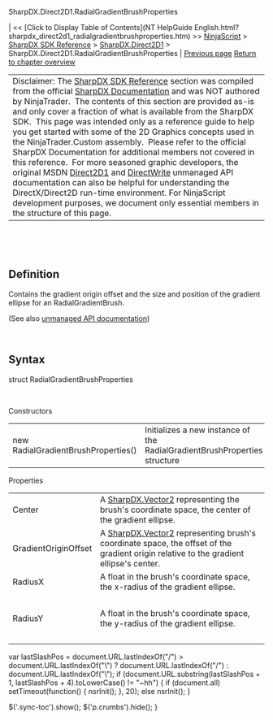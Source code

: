 ﻿










 


SharpDX.Direct2D1.RadialGradientBrushProperties







| &lt;&lt; [Click to Display Table of Contents](NT HelpGuide English.html?sharpdx_direct2d1_radialgradientbrushproperties.htm) &gt;&gt;
 [NinjaScript](ninjascript.htm) &gt; [SharpDX SDK Reference](sharpdx_sdk_reference.htm) &gt; [SharpDX.Direct2D1](sharpdx_direct2d1.htm) &gt;
SharpDX.Direct2D1.RadialGradientBrushProperties | [Previous page](sharpdx_direct2d1_radialgradientbrush_radiusy.htm)
[Return to chapter overview](sharpdx_direct2d1.htm)












|  |
| --- |
| Disclaimer: The [SharpDX SDK Reference](sharpdx_sdk_reference.htm) section was compiled from the official [SharpDX Documentation](http://sharpdx.org/) and was NOT authored by NinjaTrader.  The contents of this section are provided as-is and only cover a fraction of what is available from the SharpDX SDK.  This page was intended only as a reference guide to help you get started with some of the 2D Graphics concepts used in the NinjaTrader.Custom assembly.  Please refer to the official SharpDX Documentation for additional members not covered in this reference.  For more seasoned graphic developers, the original MSDN [Direct2D1](https://msdn.microsoft.com/en-us/library/windows/desktop/dd370990.aspx) and [DirectWrite](https://msdn.microsoft.com/en-us/library/windows/desktop/dd368038.aspx) unmanaged API documentation can also be helpful for understanding the DirectX/Direct2D run-time environment. For NinjaScript development purposes, we document only essential members in the structure of this page. |



 


 


Definition
----------


Contains the gradient origin offset and the size and position of the gradient ellipse for an RadialGradientBrush. 


(See also [unmanaged API documentation](http://msdn.microsoft.com/en-us/library/dd368149.aspx))


 


Syntax
------


struct RadialGradientBrushProperties


   

Constructors




|  |  |
| --- | --- |
| new RadialGradientBrushProperties() | Initializes a new instance of the RadialGradientBrushProperties structure |





Properties




|  |  |
| --- | --- |
| Center | A [SharpDX.Vector2](sharpdx_vector2.htm) representing the brush's coordinate space, the center of the gradient ellipse. |
| GradientOriginOffset | A [SharpDX.Vector2](sharpdx_vector2.htm) representing brush's coordinate space, the offset of the gradient origin relative to the gradient ellipse's center. |
| RadiusX | A float in the brush's coordinate space, the x-radius of the gradient ellipse.
  |
| RadiusY | A float in the brush's coordinate space, the y-radius of the gradient ellipse.
  |






 
 var lastSlashPos = document.URL.lastIndexOf("/") &gt; document.URL.lastIndexOf("\\") ? document.URL.lastIndexOf("/") : document.URL.lastIndexOf("\\");
 if (document.URL.substring(lastSlashPos + 1, lastSlashPos + 4).toLowerCase() != "~hh") {
 if (document.all) setTimeout(function() {
 nsrInit();
 }, 20);
 else nsrInit();
 }
 
 
 $('.sync-toc').show();
 $('p.crumbs').hide();
 }
 
 
 



